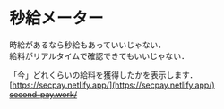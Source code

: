 # 秒給メーター
時給があるなら秒給もあっていいじゃない．  
給料がリアルタイムで確認できてもいいじゃない．

「今」どれくらいの給料を獲得したかを表示します．    
[https://secpay.netlify.app/](https://secpay.netlify.app/)  
~~[second-pay.work/](second-pay.work/)~~
